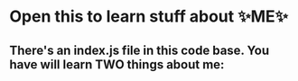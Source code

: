 # Open this to learn stuff about ✨ME✨

## There's an index.js file in this code base. You have will learn TWO things about me:
